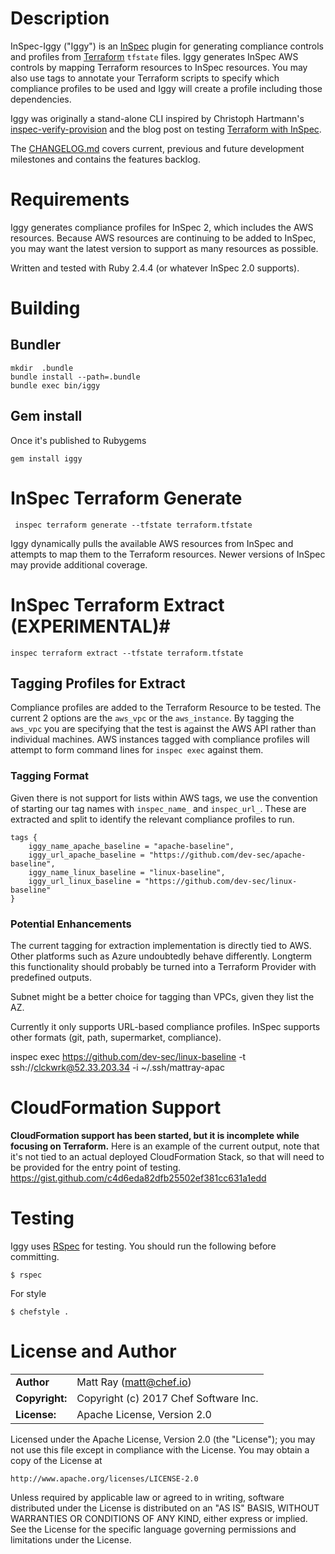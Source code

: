 # Description #

InSpec-Iggy ("Iggy") is an [InSpec](https://inspec.io) plugin for generating compliance controls and profiles from [Terraform](https://terraform.io) ```tfstate``` files. Iggy generates InSpec AWS controls by mapping Terraform resources to InSpec resources. You may also use tags to annotate your Terraform scripts to specify which compliance profiles to be used and Iggy will create a profile including those dependencies.

Iggy was originally a stand-alone CLI inspired by Christoph Hartmann's [inspec-verify-provision](https://github.com/chris-rock/inspec-verify-provision) and the blog post on testing [Terraform with InSpec](http://lollyrock.com/articles/inspec-terraform/).

The [CHANGELOG.md](https://github.com/mattray/iggy/blob/master/CHANGELOG.md) covers current, previous and future development milestones and contains the features backlog.

# Requirements #

Iggy generates compliance profiles for InSpec 2, which includes the AWS resources. Because AWS resources are continuing to be added to InSpec, you may want the latest version to support as many resources as possible.

Written and tested with Ruby 2.4.4 (or whatever InSpec 2.0 supports).

# Building #

## Bundler ##

    mkdir  .bundle
    bundle install --path=.bundle
    bundle exec bin/iggy

## Gem install ##

Once it's published to Rubygems

    gem install iggy

# InSpec Terraform Generate #

     inspec terraform generate --tfstate terraform.tfstate

Iggy dynamically pulls the available AWS resources from InSpec and attempts to map them to the Terraform resources. Newer versions of InSpec may provide additional coverage.

# InSpec Terraform Extract (EXPERIMENTAL)#

    inspec terraform extract --tfstate terraform.tfstate

## Tagging Profiles for Extract ##

Compliance profiles are added to the Terraform Resource to be tested. The current 2 options are the ```aws_vpc``` or the ```aws_instance```. By tagging the ```aws_vpc``` you are specifying that the test is against the AWS API rather than individual machines. AWS instances tagged with compliance profiles will attempt to form command lines for ```inspec exec``` against them.

### Tagging Format ###

Given there is not support for lists within AWS tags, we use the convention of starting our tag names with ```inspec_name_``` and ```inspec_url_```. These are extracted and split to identify the relevant compliance profiles to run.

```
tags {
    iggy_name_apache_baseline = "apache-baseline",
    iggy_url_apache_baseline = "https://github.com/dev-sec/apache-baseline",
    iggy_name_linux_baseline = "linux-baseline",
    iggy_url_linux_baseline = "https://github.com/dev-sec/linux-baseline"
}
```

### Potential Enhancements ###

The current tagging for extraction implementation is directly tied to AWS. Other platforms such as Azure undoubtedly behave differently. Longterm this functionality should probably be turned into a Terraform Provider with predefined outputs.

Subnet might be a better choice for tagging than VPCs, given they list the AZ.

Currently it only supports URL-based compliance profiles. InSpec supports other formats (git, path, supermarket, compliance).

inspec exec https://github.com/dev-sec/linux-baseline -t ssh://clckwrk@52.33.203.34 -i ~/.ssh/mattray-apac

# CloudFormation Support #

**CloudFormation support has been started, but it is incomplete while focusing on Terraform.** Here is an example of the current output, note that it's not tied to an actual deployed CloudFormation Stack, so that will need to be provided for the entry point of testing.
https://gist.github.com/c4d6eda82dfb25502ef381cc631a1edd

# Testing #

Iggy uses [RSpec](http://rspec.info/) for testing. You should run the following before committing.

    $ rspec

For style

    $ chefstyle .

# License and Author #

|                |                                           |
|:---------------|:------------------------------------------|
| **Author**     | Matt Ray (<matt@chef.io>)                 |
| **Copyright:** | Copyright (c) 2017 Chef Software Inc.     |
| **License:**   | Apache License, Version 2.0               |

Licensed under the Apache License, Version 2.0 (the "License");
you may not use this file except in compliance with the License.
You may obtain a copy of the License at

    http://www.apache.org/licenses/LICENSE-2.0

Unless required by applicable law or agreed to in writing, software
distributed under the License is distributed on an "AS IS" BASIS,
WITHOUT WARRANTIES OR CONDITIONS OF ANY KIND, either express or implied.
See the License for the specific language governing permissions and
limitations under the License.
